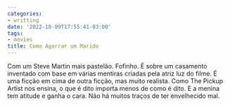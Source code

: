 ```yaml
---
categories:
- writting
date: '2022-10-09T17:55:41-03:00'
tags:
- movies
title: Como Agarrar um Marido
---
```


Com um Steve Martin mais pastelão. Fofinho. É sobre um casamento inventado com base em várias mentiras criadas pela atriz luz do filme. É uma ficção em cima de outra ficção, mas muito realista. Como The Pickup Artist nos ensina, o que é dito importa menos de como é dito. E a menina tem atitude e ganha o cara. Não há muitos traços de ter envelhecido mal.

